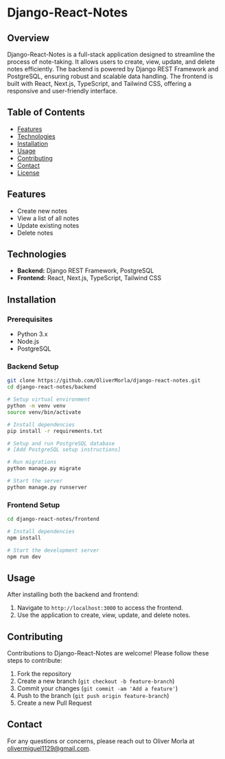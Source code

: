 # Django-React-Notes

## Overview
Django-React-Notes is a full-stack application designed to streamline the process of note-taking. It allows users to create, view, update, and delete notes efficiently. The backend is powered by Django REST Framework and PostgreSQL, ensuring robust and scalable data handling. The frontend is built with React, Next.js, TypeScript, and Tailwind CSS, offering a responsive and user-friendly interface.

## Table of Contents
- [Features](#features)
- [Technologies](#technologies)
- [Installation](#installation)
- [Usage](#usage)
- [Contributing](#contributing)
- [Contact](#contact)
- [License](#license)

## Features
- Create new notes
- View a list of all notes
- Update existing notes
- Delete notes

## Technologies
- **Backend:** Django REST Framework, PostgreSQL
- **Frontend:** React, Next.js, TypeScript, Tailwind CSS

## Installation

### Prerequisites
- Python 3.x
- Node.js
- PostgreSQL

### Backend Setup
```bash
git clone https://github.com/OliverMorla/django-react-notes.git
cd django-react-notes/backend

# Setup virtual environment
python -m venv venv
source venv/bin/activate

# Install dependencies
pip install -r requirements.txt

# Setup and run PostgreSQL database
# [Add PostgreSQL setup instructions]

# Run migrations
python manage.py migrate

# Start the server
python manage.py runserver
```

### Frontend Setup
```bash
cd django-react-notes/frontend

# Install dependencies
npm install

# Start the development server
npm run dev
```

## Usage
After installing both the backend and frontend:

1. Navigate to `http://localhost:3000` to access the frontend.
2. Use the application to create, view, update, and delete notes.

## Contributing
Contributions to Django-React-Notes are welcome! Please follow these steps to contribute:
1. Fork the repository
2. Create a new branch (`git checkout -b feature-branch`)
3. Commit your changes (`git commit -am 'Add a feature'`)
4. Push to the branch (`git push origin feature-branch`)
5. Create a new Pull Request

## Contact
For any questions or concerns, please reach out to Oliver Morla at olivermiguel1129@gmail.com.
